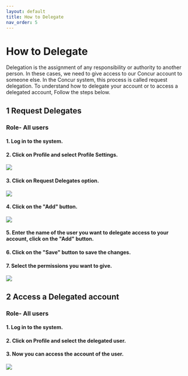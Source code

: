 ```yaml
---
layout: default
title: How to Delegate
nav_order: 5
---
```

# How to Delegate


Delegation is the assignment of any responsibility or authority to another person.  In these cases, we need to give access to our Concur account to someone else. In the Concur system, this process is called request delegation. To understand how to delegate your account or to access a delegated account, Follow the steps below.

## 1 Request Delegates
### Role- All users

#### 1. Log in to the system.  

#### 2. Click on Profile and select Profile Settings. 

<img src="{{ site.url }}{{ site.baseurl }}\assets\images\deligate\del1.png"> 

#### 3. Click on Request Delegates option. 

<img src="{{ site.url }}{{ site.baseurl }}\assets\images\deligate\del2.png"> 

#### 4. Click on the "Add" button.

<img src="{{ site.url }}{{ site.baseurl }}\assets\images\deligate\del3.png"> 

#### 5. Enter the name of the user you want to delegate access to your account, click on the "Add" button.

#### 6. Click on the "Save" button to save the changes.

#### 7. Select the permissions you want to give.

<img src="{{ site.url }}{{ site.baseurl }}\assets\images\deligate\del4.png"> 

## 2 Access a Delegated account
### Role- All users

#### 1. Log in to the system.  

#### 2. Click on Profile and select the delegated user. 

#### 3. Now you can access the account of the user.

<img src="{{ site.url }}{{ site.baseurl }}\assets\images\deligate\del5.png"> 
